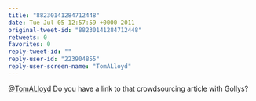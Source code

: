 ```yaml
---
title: "88230141284712448"
date: Tue Jul 05 12:57:59 +0000 2011
original-tweet-id: "88230141284712448"
retweets: 0
favorites: 0
reply-tweet-id: ""
reply-user-id: "223904855"
reply-user-screen-name: "TomALloyd"
---
```

<a href="https://twitter.com/TomALloyd">@TomALloyd</a> Do you have a link to that crowdsourcing article with Gollys?
